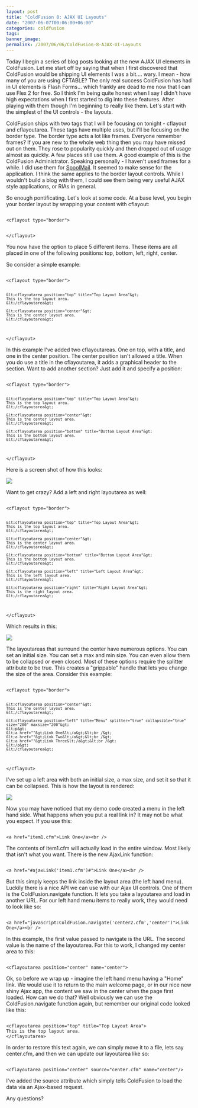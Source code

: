 ```yaml
---
layout: post
title: "ColdFusion 8: AJAX UI Layouts"
date: "2007-06-07T00:06:00+06:00"
categories: coldfusion 
tags: 
banner_image: 
permalink: /2007/06/06/ColdFusion-8-AJAX-UI-Layouts
---
```


Today I begin a series of blog posts looking at the new AJAX UI elements in ColdFusion. Let me start off by saying that when I first discovered that ColdFusion would be shipping UI elements I was a bit.... wary. I mean - how many of you are using CFTABLE? The only real success ColdFusion has had in UI elements is Flash Forms... which frankly are dead to me now that I can use Flex 2 for free. So I think I'm being quite honest when I say I didn't have high expectations when I first started to dig into these features. After playing with them though I'm beginning to really like them. Let's start with the simplest of the UI controls - the layouts.
<!--more-->
ColdFusion ships with two tags that I will be focusing on tonight - cflayout and cflayoutarea. These tags have multiple uses, but I'll be focusing on the border type. The border type acts a lot like frames. Everyone remember frames? If you are new to the whole web thing then you may have missed out on them. They rose to popularity quickly and then dropped out of usage almost as quickly. A few places still use them. A good example of this is the ColdFusion Administrator. Speaking personally - I haven't used frames for a while. I did use them for <a href="http://spoolmail.riaforge.org">SpoolMail</a>. It seemed to make sense for the application. I think the same applies to the border layout controls. While I wouldn't build a blog with them, I could see them being very useful AJAX style applications, or RIAs in general. 

So enough pontificating. Let's look at some code. At a base level, you begin your border layout by wrapping your content with cflayout:

<code>
&lt;cflayout type="border"&gt;

	
&lt;/cflayout&gt;
</code>

You now have the option to place 5 different items. These items are all placed in one of the following positions: top, bottom, left, right, center. 

So consider a simple example:

<code>
&lt;cflayout type="border"&gt;

	&lt;cflayoutarea position="top" title="Top Layout Area"&gt;
	This is the top layout area.
	&lt;/cflayoutarea&gt;
	
	&lt;cflayoutarea position="center"&gt;
	This is the center layout area.
	&lt;/cflayoutarea&gt;
	
&lt;/cflayout&gt;
</code>

In this example I've added two cflayoutareas. One on top, with a title, and one in the center position. The center position isn't allowed a title. When you do use a title in the cflayoutarea, it adds a graphical header to the section.  Want to add another section? Just add it and specify a position:

<code>
&lt;cflayout type="border"&gt;

	&lt;cflayoutarea position="top" title="Top Layout Area"&gt;
	This is the top layout area.
	&lt;/cflayoutarea&gt;
	
	&lt;cflayoutarea position="center"&gt;
	This is the center layout area.
	&lt;/cflayoutarea&gt;

	&lt;cflayoutarea position="bottom" title="Bottom Layout Area"&gt;
	This is the bottom layout area.
	&lt;/cflayoutarea&gt;
	
&lt;/cflayout&gt;
</code>

Here is a screen shot of how this looks: 

<img src="https://static.raymondcamden.com/images/Picture%201.png">

Want to get crazy? Add a left and right layoutarea as well:

<code>
&lt;cflayout type="border"&gt;

	&lt;cflayoutarea position="top" title="Top Layout Area"&gt;
	This is the top layout area.
	&lt;/cflayoutarea&gt;
	
	&lt;cflayoutarea position="center"&gt;
	This is the center layout area.
	&lt;/cflayoutarea&gt;

	&lt;cflayoutarea position="bottom" title="Bottom Layout Area"&gt;
	This is the bottom layout area.
	&lt;/cflayoutarea&gt;

	&lt;cflayoutarea position="left" title="Left Layout Area"&gt;
	This is the left layout area.
	&lt;/cflayoutarea&gt;

	&lt;cflayoutarea position="right" title="Right Layout Area"&gt;
	This is the right layout area.
	&lt;/cflayoutarea&gt;

&lt;/cflayout&gt;
</code>

Which results in this: 

<img src="https://static.raymondcamden.com/images/cfjedi/Picture_2.png">

The layoutareas that surround the center have numerous options. You can set an initial size. You can set a max and min size. You can even allow them to be collapsed or even closed. Most of these options require the splitter attribute to be true. This creates a "grippable" handle that lets you change the size of the area. Consider this example:

<code>
&lt;cflayout type="border"&gt;

	&lt;cflayoutarea position="center"&gt;
	This is the center layout area.
	&lt;/cflayoutarea&gt;

	&lt;cflayoutarea position="left" title="Menu" splitter="true" collapsible="true" size="200" maxsize="200"&gt;
	&lt;p&gt;
	&lt;a href=""&gt;Link One&lt;/a&gt;&lt;br /&gt;
	&lt;a href=""&gt;Link Two&lt;/a&gt;&lt;br /&gt;
	&lt;a href=""&gt;Link Three&lt;/a&gt;&lt;br /&gt;
	&lt;/p&gt;
	&lt;/cflayoutarea&gt;


&lt;/cflayout&gt;
</code>

I've set up a left area with both an initial size, a max size, and set it so that it can be collapsed. This is how the layout is rendered:

<img src="https://static.raymondcamden.com/images/cfjedi/Picture_3.png">

Now you may have noticed that my demo code created a menu in the left hand side. What happens when you put a real link in? It may not be what you expect. If you use this:

<code>
&lt;a href="item1.cfm"&gt;Link One&lt;/a&gt;&lt;br /&gt;
</code>

The contents of item1.cfm will actually load in the entire window. Most likely that isn't what you want. There is the new AjaxLink function:

<code>
&lt;a href="#ajaxLink('item1.cfm')#"&gt;Link One&lt;/a&gt;&lt;br /&gt;
</code>

But this simply keeps the link inside the layout area (the left hand menu). Luckily there is a nice API we can use with our Ajax UI controls. One of them is the ColdFusion.navigate function. It lets you take a layoutarea and load in another URL. For our left hand menu items to really work, they would need to look like so:

<code>
&lt;a href="javaScript:ColdFusion.navigate('center2.cfm','center')"&gt;Link One&lt;/a&gt;&lt;br /&gt;
</code>

In this example, the first value passed to navigate is the URL. The second value is the name of the layoutarea. For this to work, I changed my center area to this:

<code>
&lt;cflayoutarea position="center" name="center"&gt;
</code>

Ok, so before we wrap up - imagine the left hand menu having a "Home" link. We would use it to return to the main welcome page, or in our nice new shiny Ajax app, the content we saw in the center when the page first loaded. How can we do that? Well obviously we can use the ColdFusion.navigate function again, but remember our original code looked like this:

<code>
&lt;cflayoutarea position="top" title="Top Layout Area"&gt;
This is the top layout area.
&lt;/cflayoutarea&gt;
</code>

In order to restore this text again, we can simply move it to a file, lets say center.cfm, and then we can update our layoutarea like so:

<code>
&lt;cflayoutarea position="center" source="center.cfm" name="center"/&gt;
</code>

I've added the source attribute which simply tells ColdFusion to load the data via an Ajax-based request.

Any questions?